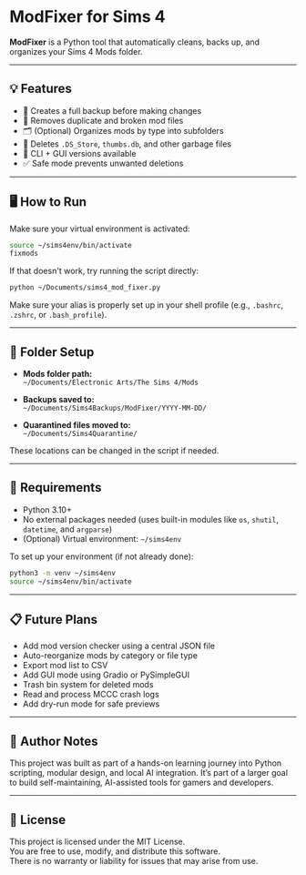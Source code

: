 # ModFixer for Sims 4

**ModFixer** is a Python tool that automatically cleans, backs up, and organizes your Sims 4 Mods folder.

---

## 💡 Features

- 🔄 Creates a full backup before making changes
- 🧹 Removes duplicate and broken mod files
- 🗂️ (Optional) Organizes mods by type into subfolders
- 🚮 Deletes `.DS_Store`, `thumbs.db`, and other garbage files
- 💬 CLI + GUI versions available
- ✅ Safe mode prevents unwanted deletions

---

## 🖥️ How to Run

Make sure your virtual environment is activated:

```bash
source ~/sims4env/bin/activate
fixmods
```

If that doesn't work, try running the script directly:

```bash
python ~/Documents/sims4_mod_fixer.py
```

Make sure your alias is properly set up in your shell profile (e.g., `.bashrc`, `.zshrc`, or `.bash_profile`).

---

## 📁 Folder Setup

- **Mods folder path:**  
  `~/Documents/Electronic Arts/The Sims 4/Mods`

- **Backups saved to:**  
  `~/Documents/Sims4Backups/ModFixer/YYYY-MM-DD/`

- **Quarantined files moved to:**  
  `~/Documents/Sims4Quarantine/`

These locations can be changed in the script if needed.

---

## 🔧 Requirements

- Python 3.10+
- No external packages needed (uses built-in modules like `os`, `shutil`, `datetime`, and `argparse`)
- (Optional) Virtual environment: `~/sims4env`

To set up your environment (if not already done):

```bash
python3 -m venv ~/sims4env
source ~/sims4env/bin/activate
```

---

## 📋 Future Plans

- Add mod version checker using a central JSON file
- Auto-reorganize mods by category or file type
- Export mod list to CSV
- Add GUI mode using Gradio or PySimpleGUI
- Trash bin system for deleted mods
- Read and process MCCC crash logs
- Add dry-run mode for safe previews

---

## 🙋 Author Notes

This project was built as part of a hands-on learning journey into Python scripting, modular design, and local AI integration. It’s part of a larger goal to build self-maintaining, AI-assisted tools for gamers and developers.

---

## 📝 License

This project is licensed under the MIT License.  
You are free to use, modify, and distribute this software.  
There is no warranty or liability for issues that may arise from use.
